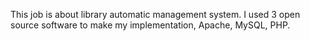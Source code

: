 This job is about library automatic management system. I used 3 open source software to make my implementation, Apache, MySQL, PHP.
